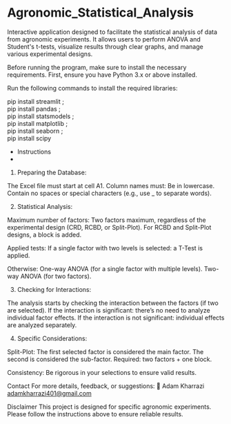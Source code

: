 # Agronomic_Statistical_Analysis
Interactive application designed to facilitate the statistical analysis of data from agronomic experiments. It allows users to perform ANOVA and Student's t-tests, visualize results through clear graphs, and manage various experimental designs.

Before running the program, make sure to install the necessary requirements.
First, ensure you have Python 3.x or above installed.

Run the following commands to install the required libraries:

pip install streamlit ;   
pip install pandas ;  
pip install statsmodels ;  
pip install matplotlib ;  
pip install seaborn ;  
pip install scipy   

- Instructions
- 
1. Preparing the Database:

The Excel file must start at cell A1.
Column names must:
Be in lowercase.
Contain no spaces or special characters (e.g., use _ to separate words).

2. Statistical Analysis:

Maximum number of factors: Two factors maximum, regardless of the experimental design (CRD, RCBD, or Split-Plot).
For RCBD and Split-Plot designs, a block is added.

Applied tests:
If a single factor with two levels is selected: a T-Test is applied.

Otherwise:
One-way ANOVA (for a single factor with multiple levels).
Two-way ANOVA (for two factors).

3. Checking for Interactions:

The analysis starts by checking the interaction between the factors (if two are selected).
If the interaction is significant: there’s no need to analyze individual factor effects.
If the interaction is not significant: individual effects are analyzed separately.

4. Specific Considerations:

Split-Plot:
The first selected factor is considered the main factor.
The second is considered the sub-factor.
Required: two factors + one block.

Consistency: Be rigorous in your selections to ensure valid results.

Contact
For more details, feedback, or suggestions:
📧 Adam Kharrazi
adamkharrazi401@gmail.com

Disclaimer
This project is designed for specific agronomic experiments. Please follow the instructions above to ensure reliable results.
